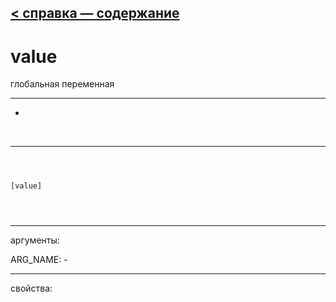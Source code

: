 [< справка — содержание](index.html)
---

# value


глобальная переменная

---

-
<br>


---


```



[value]


            
```

---
аргументы:

ARG_NAME: -<br>

---
свойства:



